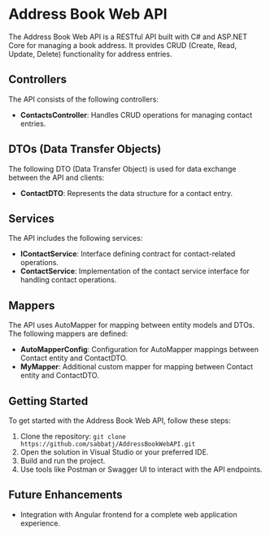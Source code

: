 # Address Book Web API

The Address Book Web API is a RESTful API built with C# and ASP.NET Core for managing a book address. It provides CRUD (Create, Read, Update, Delete) functionality for address entries.

## Controllers

The API consists of the following controllers:

- **ContactsController**: Handles CRUD operations for managing contact entries.

## DTOs (Data Transfer Objects)

The following DTO (Data Transfer Object) is used for data exchange between the API and clients:

- **ContactDTO**: Represents the data structure for a contact entry.

## Services

The API includes the following services:

- **IContactService**: Interface defining contract for contact-related operations.
- **ContactService**: Implementation of the contact service interface for handling contact operations.

## Mappers

The API uses AutoMapper for mapping between entity models and DTOs. The following mappers are defined:

- **AutoMapperConfig**: Configuration for AutoMapper mappings between Contact entity and ContactDTO.
- **MyMapper**: Additional custom mapper for mapping between Contact entity and ContactDTO.

## Getting Started

To get started with the Address Book Web API, follow these steps:

1. Clone the repository: `git clone https://github.com/sabbatj/AddressBookWebAPI.git`
2. Open the solution in Visual Studio or your preferred IDE.
3. Build and run the project.
4. Use tools like Postman or Swagger UI to interact with the API endpoints.

## Future Enhancements

- Integration with Angular frontend for a complete web application experience.
